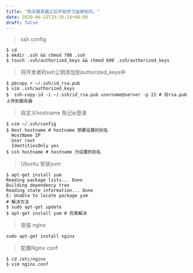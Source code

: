```yaml
---
title: "购买服务器之后开始学习运维知识。"
date: 2020-06-15T23:35:24+08:00
draft: false
---
```


> ssh config
    
    $ cd
    $ mkdir .ssh && chmod 700 .ssh
    $ touch .ssh/authorized_keys && chmod 600 .ssh/authorized_keys
<!--more-->

>  将开发者的ssh公钥添加到authorized_keys中

    $ pbcopy < ~/.ssh/id_rsa.pub
    $ vim .ssh/authorized_keys
    $  ssh-copy-id -i ~/.ssh/id_rsa.pub username@server -p 22 # 将rsa.pub 上传到服务器
    
> 自定义hostname 免记ip登录

    $ vim ~/.ssh/config
    $ Host hostname # hostname 想要设置的别名
      HostName IP
      User root
      IdentitiesOnly yes
    $ ssh hostname # hostname 为设置的别名

> Ubuntu 安装yum

    $ apt-get install yum
    Reading package lists... Done
    Building dependency tree       
    Reading state information... Done
    E: Unable to locate package yum
    # 解决方法
    $ sudo apt-get update
    $ apt-get install yum # 完美解决

> 安装 nginx

    sudo apt-get install nginx

> 配置Nginx conf

    $ cd /etc/nginx
    $ vim nginx.conf


    